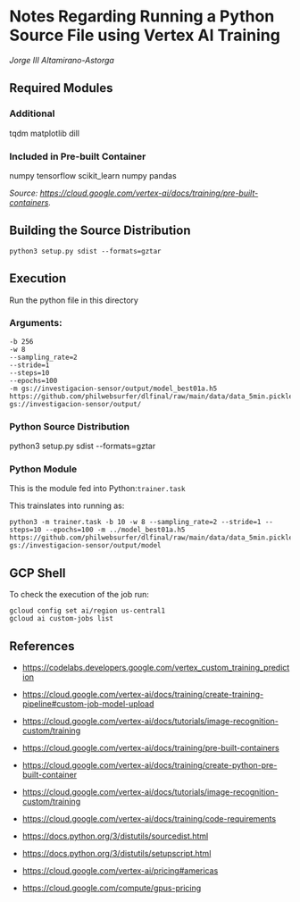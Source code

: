 # Notes Regarding Running a Python Source File using Vertex AI Training

_Jorge III Altamirano-Astorga_

## Required Modules

### Additional

tqdm matplotlib dill

### Included in Pre-built Container

numpy tensorflow scikit_learn numpy pandas 

_Source: <https://cloud.google.com/vertex-ai/docs/training/pre-built-containers>._

## Building the Source Distribution

```
python3 setup.py sdist --formats=gztar
```

## Execution

Run the python file in this directory

### Arguments:

```
-b 256
-w 8 
--sampling_rate=2 
--stride=1 
--steps=10 
--epochs=100 
-m gs://investigacion-sensor/output/model_best01a.h5
https://github.com/philwebsurfer/dlfinal/raw/main/data/data_5min.pickle.gz 
gs://investigacion-sensor/output/
```

### Python Source Distribution

python3 setup.py sdist --formats=gztar

### Python Module

This is the module fed into Python:```trainer.task```

This trainslates into running as:
```
python3 -m trainer.task -b 10 -w 8 --sampling_rate=2 --stride=1 --steps=10 --epochs=100 -m ../model_best01a.h5  https://github.com/philwebsurfer/dlfinal/raw/main/data/data_5min.pickle.gz gs://investigacion-sensor/output/model
```


## GCP Shell

To check the execution of the job run:

```
gcloud config set ai/region us-central1
gcloud ai custom-jobs list
```

## References

* <https://codelabs.developers.google.com/vertex_custom_training_prediction>

* <https://cloud.google.com/vertex-ai/docs/training/create-training-pipeline#custom-job-model-upload>

* <https://cloud.google.com/vertex-ai/docs/tutorials/image-recognition-custom/training>

* <https://cloud.google.com/vertex-ai/docs/training/pre-built-containers>

* <https://cloud.google.com/vertex-ai/docs/training/create-python-pre-built-container>

* <https://cloud.google.com/vertex-ai/docs/tutorials/image-recognition-custom/training>

* <https://cloud.google.com/vertex-ai/docs/training/code-requirements>

* <https://docs.python.org/3/distutils/sourcedist.html>

* <https://docs.python.org/3/distutils/setupscript.html>

* <https://cloud.google.com/vertex-ai/pricing#americas>

* <https://cloud.google.com/compute/gpus-pricing>
